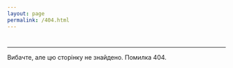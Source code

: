 ```yaml
---
layout: page
permalink: /404.html
---
```


<h1 class="center">
	<i class="fa fa-exclamation-triangle fa-5x" aria-hidden="true"></i>
</h1>
<hr>
<p class="center">
	Вибачте, але цю сторінку не знайдено. Помилка 404.
</p>